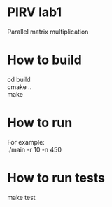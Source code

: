# PIRV lab1
Parallel matrix multiplication

# How to build
cd build  
cmake ..  
make

# How to run
For example:  
./main -r 10 -n 450

# How to run tests
make test